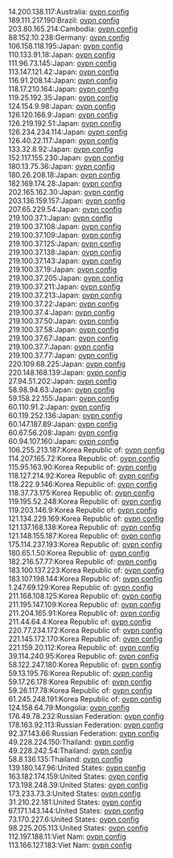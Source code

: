 14.200.138.117:Australia: [ovpn config](vpn/14_200_138_117.ovpn)  
189.111.217.190:Brazil: [ovpn config](vpn/189_111_217_190.ovpn)  
203.80.165.214:Cambodia: [ovpn config](vpn/203_80_165_214.ovpn)  
88.152.10.238:Germany: [ovpn config](vpn/88_152_10_238.ovpn)  
106.158.118.195:Japan: [ovpn config](vpn/106_158_118_195.ovpn)  
110.133.91.18:Japan: [ovpn config](vpn/110_133_91_18.ovpn)  
111.96.73.145:Japan: [ovpn config](vpn/111_96_73_145.ovpn)  
113.147.121.42:Japan: [ovpn config](vpn/113_147_121_42.ovpn)  
116.91.208.14:Japan: [ovpn config](vpn/116_91_208_14.ovpn)  
118.17.210.164:Japan: [ovpn config](vpn/118_17_210_164.ovpn)  
119.25.192.35:Japan: [ovpn config](vpn/119_25_192_35.ovpn)  
124.154.9.98:Japan: [ovpn config](vpn/124_154_9_98.ovpn)  
126.120.166.9:Japan: [ovpn config](vpn/126_120_166_9.ovpn)  
126.219.192.51:Japan: [ovpn config](vpn/126_219_192_51.ovpn)  
126.234.234.114:Japan: [ovpn config](vpn/126_234_234_114.ovpn)  
126.40.22.117:Japan: [ovpn config](vpn/126_40_22_117.ovpn)  
133.32.8.92:Japan: [ovpn config](vpn/133_32_8_92.ovpn)  
152.117.155.230:Japan: [ovpn config](vpn/152_117_155_230.ovpn)  
180.13.75.36:Japan: [ovpn config](vpn/180_13_75_36.ovpn)  
180.26.208.18:Japan: [ovpn config](vpn/180_26_208_18.ovpn)  
182.169.174.28:Japan: [ovpn config](vpn/182_169_174_28.ovpn)  
202.165.162.30:Japan: [ovpn config](vpn/202_165_162_30.ovpn)  
203.136.159.157:Japan: [ovpn config](vpn/203_136_159_157.ovpn)  
207.65.229.54:Japan: [ovpn config](vpn/207_65_229_54.ovpn)  
219.100.37.1:Japan: [ovpn config](vpn/219_100_37_1.ovpn)  
219.100.37.108:Japan: [ovpn config](vpn/219_100_37_108.ovpn)  
219.100.37.109:Japan: [ovpn config](vpn/219_100_37_109.ovpn)  
219.100.37.125:Japan: [ovpn config](vpn/219_100_37_125.ovpn)  
219.100.37.138:Japan: [ovpn config](vpn/219_100_37_138.ovpn)  
219.100.37.143:Japan: [ovpn config](vpn/219_100_37_143.ovpn)  
219.100.37.19:Japan: [ovpn config](vpn/219_100_37_19.ovpn)  
219.100.37.205:Japan: [ovpn config](vpn/219_100_37_205.ovpn)  
219.100.37.211:Japan: [ovpn config](vpn/219_100_37_211.ovpn)  
219.100.37.213:Japan: [ovpn config](vpn/219_100_37_213.ovpn)  
219.100.37.22:Japan: [ovpn config](vpn/219_100_37_22.ovpn)  
219.100.37.4:Japan: [ovpn config](vpn/219_100_37_4.ovpn)  
219.100.37.50:Japan: [ovpn config](vpn/219_100_37_50.ovpn)  
219.100.37.58:Japan: [ovpn config](vpn/219_100_37_58.ovpn)  
219.100.37.67:Japan: [ovpn config](vpn/219_100_37_67.ovpn)  
219.100.37.7:Japan: [ovpn config](vpn/219_100_37_7.ovpn)  
219.100.37.77:Japan: [ovpn config](vpn/219_100_37_77.ovpn)  
220.109.68.225:Japan: [ovpn config](vpn/220_109_68_225.ovpn)  
220.148.168.139:Japan: [ovpn config](vpn/220_148_168_139.ovpn)  
27.94.51.202:Japan: [ovpn config](vpn/27_94_51_202.ovpn)  
58.98.94.63:Japan: [ovpn config](vpn/58_98_94_63.ovpn)  
59.158.22.155:Japan: [ovpn config](vpn/59_158_22_155.ovpn)  
60.110.91.2:Japan: [ovpn config](vpn/60_110_91_2.ovpn)  
60.119.252.136:Japan: [ovpn config](vpn/60_119_252_136.ovpn)  
60.147.187.89:Japan: [ovpn config](vpn/60_147_187_89.ovpn)  
60.67.56.208:Japan: [ovpn config](vpn/60_67_56_208.ovpn)  
60.94.107.160:Japan: [ovpn config](vpn/60_94_107_160.ovpn)  
106.255.213.187:Korea Republic of: [ovpn config](vpn/106_255_213_187.ovpn)  
114.207.165.72:Korea Republic of: [ovpn config](vpn/114_207_165_72.ovpn)  
115.95.163.90:Korea Republic of: [ovpn config](vpn/115_95_163_90.ovpn)  
118.127.214.92:Korea Republic of: [ovpn config](vpn/118_127_214_92.ovpn)  
118.222.9.146:Korea Republic of: [ovpn config](vpn/118_222_9_146.ovpn)  
118.37.73.175:Korea Republic of: [ovpn config](vpn/118_37_73_175.ovpn)  
119.195.52.248:Korea Republic of: [ovpn config](vpn/119_195_52_248.ovpn)  
119.203.146.9:Korea Republic of: [ovpn config](vpn/119_203_146_9.ovpn)  
121.134.229.169:Korea Republic of: [ovpn config](vpn/121_134_229_169.ovpn)  
121.137.168.138:Korea Republic of: [ovpn config](vpn/121_137_168_138.ovpn)  
121.148.155.187:Korea Republic of: [ovpn config](vpn/121_148_155_187.ovpn)  
175.114.237.193:Korea Republic of: [ovpn config](vpn/175_114_237_193.ovpn)  
180.65.1.50:Korea Republic of: [ovpn config](vpn/180_65_1_50.ovpn)  
182.216.57.77:Korea Republic of: [ovpn config](vpn/182_216_57_77.ovpn)  
183.100.137.223:Korea Republic of: [ovpn config](vpn/183_100_137_223.ovpn)  
183.107.198.144:Korea Republic of: [ovpn config](vpn/183_107_198_144.ovpn)  
1.247.69.129:Korea Republic of: [ovpn config](vpn/1_247_69_129.ovpn)  
211.168.108.125:Korea Republic of: [ovpn config](vpn/211_168_108_125.ovpn)  
211.195.147.109:Korea Republic of: [ovpn config](vpn/211_195_147_109.ovpn)  
211.204.165.91:Korea Republic of: [ovpn config](vpn/211_204_165_91.ovpn)  
211.44.64.4:Korea Republic of: [ovpn config](vpn/211_44_64_4.ovpn)  
220.77.234.172:Korea Republic of: [ovpn config](vpn/220_77_234_172.ovpn)  
221.145.172.170:Korea Republic of: [ovpn config](vpn/221_145_172_170.ovpn)  
221.159.20.112:Korea Republic of: [ovpn config](vpn/221_159_20_112.ovpn)  
39.114.240.95:Korea Republic of: [ovpn config](vpn/39_114_240_95.ovpn)  
58.122.247.180:Korea Republic of: [ovpn config](vpn/58_122_247_180.ovpn)  
59.13.195.76:Korea Republic of: [ovpn config](vpn/59_13_195_76.ovpn)  
59.17.26.178:Korea Republic of: [ovpn config](vpn/59_17_26_178.ovpn)  
59.26.117.78:Korea Republic of: [ovpn config](vpn/59_26_117_78.ovpn)  
61.245.248.191:Korea Republic of: [ovpn config](vpn/61_245_248_191.ovpn)  
124.158.64.79:Mongolia: [ovpn config](vpn/124_158_64_79.ovpn)  
176.49.78.232:Russian Federation: [ovpn config](vpn/176_49_78_232.ovpn)  
178.163.92.113:Russian Federation: [ovpn config](vpn/178_163_92_113.ovpn)  
92.37.143.66:Russian Federation: [ovpn config](vpn/92_37_143_66.ovpn)  
49.228.224.150:Thailand: [ovpn config](vpn/49_228_224_150.ovpn)  
49.228.242.54:Thailand: [ovpn config](vpn/49_228_242_54.ovpn)  
58.8.136.135:Thailand: [ovpn config](vpn/58_8_136_135.ovpn)  
139.180.147.96:United States: [ovpn config](vpn/139_180_147_96.ovpn)  
163.182.174.159:United States: [ovpn config](vpn/163_182_174_159.ovpn)  
173.198.248.39:United States: [ovpn config](vpn/173_198_248_39.ovpn)  
173.233.73.3:United States: [ovpn config](vpn/173_233_73_3.ovpn)  
31.210.22.181:United States: [ovpn config](vpn/31_210_22_181.ovpn)  
67.171.143.144:United States: [ovpn config](vpn/67_171_143_144.ovpn)  
73.170.227.6:United States: [ovpn config](vpn/73_170_227_6.ovpn)  
98.225.205.113:United States: [ovpn config](vpn/98_225_205_113.ovpn)  
112.197.188.11:Viet Nam: [ovpn config](vpn/112_197_188_11.ovpn)  
113.166.127.183:Viet Nam: [ovpn config](vpn/113_166_127_183.ovpn)  
